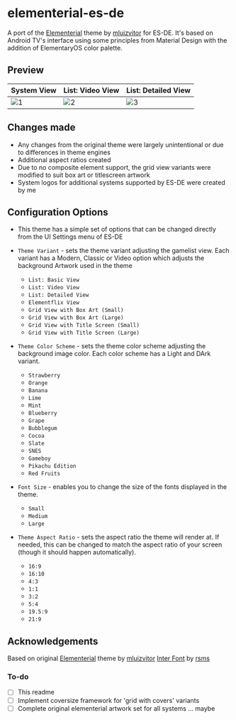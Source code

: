 # elementerial-es-de
A port of the [Elementerial](https://github.com/mluizvitor/es-theme-elementerial) theme by [mluizvitor](https://github.com/mluizvitor/es-theme-elementerial/commits?author=mluizvitor) for ES-DE. It's based on Android TV's interface using some principles from Material Design with the addition of ElementaryOS color palette.

## **Preview**
| System View | List: Video View | List: Detailed View |
|----|----|----|
| ![1](https://github.com/user-attachments/assets/10a90c42-154d-4b14-8bd8-074c017c3911) |![2](https://github.com/user-attachments/assets/d5892491-4c57-4bb3-b988-bc626cd93636) | ![3](https://github.com/user-attachments/assets/a4ed1a68-cc88-4da5-8cae-516aaa60fa61) |


## **Changes made**
- Any changes from the original theme were largely unintentional or due to differences in theme engines
- Additional aspect ratios created
- Due to no composite element support, the grid view variants were modified to suit box art or titlescreen artwork
- System logos for additional systems supported by ES-DE were created by me 


## **Configuration Options**

- This theme has a simple set of options that can be changed directly from the UI Settings menu of ES-DE
  
- `Theme Variant` - sets the theme variant adjusting the gamelist view. Each variant has a Modern, Classic or Video option which adjusts the background Artwork used in the theme
   - `List: Basic View`
   - `List: Video View`
   - `List: Detailed View`
   - `Elementflix View`
   - `Grid View with Box Art (Small)`
   - `Grid View with Box Art (Large)`
   - `Grid View with Title Screen (Small)`
   - `Grid View with Title Screen (Large)`

 - `Theme Color Scheme` - sets the theme color scheme adjusting the background image color. Each color scheme has a Light and DArk variant.
   - `Strawberry`
   - `Orange`
   - `Banana`
   - `Lime`
   - `Mint`
   - `Blueberry`
   - `Grape`
   - `Bubblegum`
   - `Cocoa`
   - `Slate`
   - `SNES`
   - `Gameboy`
   - `Pikachu Edition`
   - `Red Fruits`
     
- `Font Size` - enables you to change the size of the fonts displayed in the theme.
   - `Small`
   - `Medium`
   - `Large`
     
- `Theme Aspect Ratio` - sets the aspect ratio the theme will render at. If needed, this can be changed to match the aspect ratio of your screen (though it should happen automatically).
   - `16:9`
   - `16:10`
   - `4:3`
   - `1:1`
   - `3:2`
   - `5:4`
   - `19.5:9`
   - `21:9`


## **Acknowledgements**
Based on original [Elementerial](https://github.com/mluizvitor/es-theme-elementerial) theme by [mluizvitor](https://github.com/mluizvitor/es-theme-elementerial/commits?author=mluizvitor)
[Inter Font](https://github.com/rsms/inter) by [rsms](https://github.com/rsms)


### To-do
- [ ] This readme
- [ ] Implement coversize framework for 'grid with covers' variants
- [ ] Complete original elementerial artwork set for all systems ... maybe
